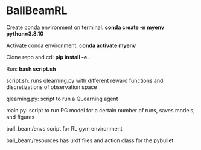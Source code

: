 # BallBeamRL

Create conda environment on terminal: **conda create -n myenv python=3.8.10**

Activate conda environment: **conda activate myenv**

Clone repo and cd: **pip install -e .**

Run: **bash script.sh**

script.sh: runs qlearning.py with different reward functions and discretizations of observation space 

qlearning.py: script to run a QLearning agent 

main.py: script to run PG model for a certain number of runs, saves models, and figures

ball_beam/envs script for RL gym environment 

ball_beam/resources has urdf files and action class for the pybullet 
